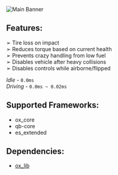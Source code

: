 ![Main Banner](https://cdn.discordapp.com/attachments/688864735646580762/1178975479861104710/QM-main_2.png?ex=6578197a&is=6565a47a&hm=1bf2a72e1ab804eb91863b93a82ec075af2724f6022c1b26618dbad6659707ac&)

## __Features:__
➢ Tire loss on impact <br>
➢ Reduces torque based on current health <br>
➢ Prevents crazy handling from low fuel <br>
➢ Disables vehicle after heavy collisions <br>
➢ Disables controls while airborne/flipped <br>

*Idle -* `0.0ms` <br>
*Driving -* `0.0ms ~ 0.02ms` <br>

## __Supported Frameworks:__
- ox_core
- qb-core
- es_extended

## __Dependencies:__
* [ox_lib](https://github.com/overextended/ox_lib)